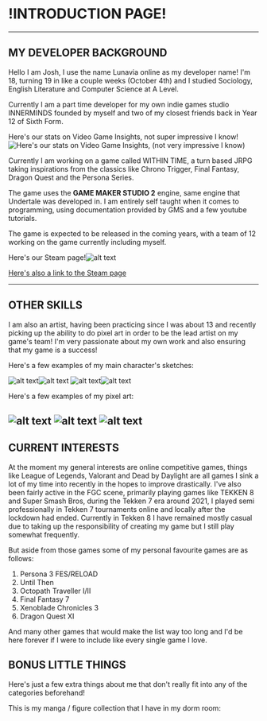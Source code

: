 # !INTRODUCTION PAGE!
----
## MY DEVELOPER BACKGROUND

<p> 
Hello I am Josh, I use the name Lunavia online as my developer name! I'm 18, turning 19 in like a couple weeks (October 4th) and I studied Sociology, English Literature and Computer Science at A Level.
</p>
<p>
Currently I am a part time developer for my own indie games studio INNERMINDS founded by myself and two of my closest friends back in Year 12 of Sixth Form.
</p>

Here's our stats on Video Game Insights, not super impressive I know!![Here's our stats on Video Game Insights, (not very impressive I know)](images/innermindspng.png)

<p>
Currently I am working on a game called WITHIN TIME, a turn based JRPG taking inspirations from the classics like Chrono Trigger, Final Fantasy, Dragon Quest and the Persona Series.

The game uses the **GAME MAKER STUDIO 2** engine, same engine that Undertale was developed in. I am entirely self taught when it comes to programming, using documentation provided by GMS and a few youtube tutorials.

The game is expected to be released in the coming years, with a team of 12 working on the game currently including myself.
</p>

Here's our Steam page!![alt text](images/withintime.png)

[Here's also a link to the Steam page](https://store.steampowered.com/app/2302230/Within_Time/)

----

## OTHER SKILLS

<p>
I am also an artist, having been practicing since I was about 13 and recently picking up the ability to do pixel art in order to be the lead artist on my game's team! I'm very passionate about my own work and also ensuring that my game is a success!

Here's a few examples of my main character's sketches:

![alt text](images/anige.png)![alt text](images/rictor.png) 
![alt text](images/yunis.png)![alt text](images/estella.png)

Here's a few examples of my pixel art:

![alt text](images/gravesite.png)
![alt text](images/eterniacamp.png)
![alt text](images/fianch-export2a.gif)
----

## CURRENT INTERESTS

<p>
At the moment my general interests are online competitive games, things like League of Legends, Valorant and Dead by Daylight are all games I sink a lot of my time into recently in the hopes to improve drastically. I've also been fairly active in the FGC scene, primarily playing games like TEKKEN 8 and Super Smash Bros, during the Tekken 7 era around 2021, I played semi professionally in Tekken 7 tournaments online and locally after the lockdown had ended. Currently in Tekken 8 I have remained mostly casual due to taking up the responsibility of creating my game but I still play somewhat frequently.
</p>

<p>
But aside from those games some of my personal favourite games are as follows:
</p>
<ol>
    <li>Persona 3 FES/RELOAD
    <li>Until Then
    <li>Octopath Traveller I/II
    <li>Final Fantasy 7
    <li>Xenoblade Chronicles 3
    <li>Dragon Quest XI
</ol>
<p>
And many other games that would make the list way too long and I'd be here forever if I were to include like every single game I love.

## BONUS LITTLE THINGS

Here's just a few extra things about me that don't really fit into any of the categories beforehand!

This is my manga / figure collection that I have in my dorm room:

